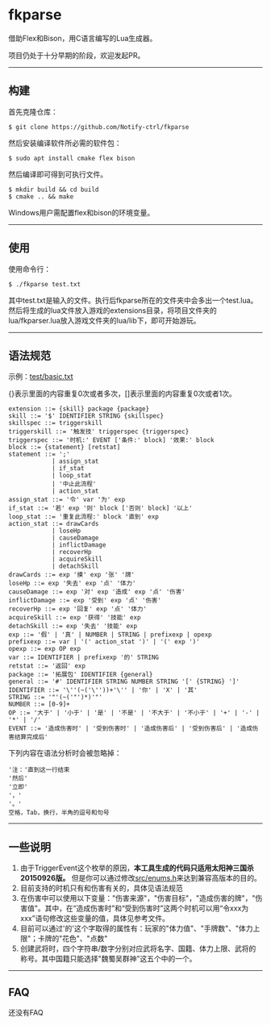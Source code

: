# fkparse

借助Flex和Bison，用C语言编写的Lua生成器。

项目仍处于十分早期的阶段，欢迎发起PR。

___

## 构建

首先克隆仓库：

```shell
$ git clone https://github.com/Notify-ctrl/fkparse
```

然后安装编译软件所必需的软件包：

```shell
$ sudo apt install cmake flex bison
```

然后编译即可得到可执行文件。

```shell
$ mkdir build && cd build
$ cmake .. && make
```

Windows用户需配置flex和bison的环境变量。

___

## 使用

使用命令行：

```shell
$ ./fkparse test.txt
```

其中test.txt是输入的文件。执行后fkparse所在的文件夹中会多出一个test.lua。然后将生成的lua文件放入游戏的extensions目录，将项目文件夹的lua/fkparser.lua放入游戏文件夹的lua/lib下，即可开始游玩。

___

## 语法规范

示例：[test/basic.txt](test/basic.txt)

{}表示里面的内容重复0次或者多次，[]表示里面的内容重复0次或者1次。

```BNF
extension ::= {skill} package {package}
skill ::= '$' IDENTIFIER STRING {skillspec}
skillspec ::= triggerskill
triggerskill ::= '触发技' triggerspec {triggerspec}
triggerspec ::= '时机:' EVENT ['条件:' block] '效果:' block
block ::= {statement} [retstat]
statement ::= ';'
            | assign_stat
            | if_stat
            | loop_stat
            | '中止此流程'
            | action_stat
assign_stat ::= '令' var '为' exp
if_stat ::= '若' exp '则' block ['否则' block] '以上'
loop_stat ::= '重复此流程:' block '直到' exp
action_stat ::= drawCards
            | loseHp
            | causeDamage
            | inflictDamage
            | recoverHp
            | acquireSkill
            | detachSkill
drawCards ::= exp '摸' exp '张' '牌'
loseHp ::= exp '失去' exp '点' '体力'
causeDamage ::= exp '对' exp '造成' exp '点' '伤害'
inflictDamage ::= exp '受到' exp '点' '伤害'
recoverHp ::= exp '回复' exp '点' '体力'
acquireSkill ::= exp '获得' '技能' exp
detachSkill ::= exp '失去' '技能' exp
exp ::= '假' | '真' | NUMBER | STRING | prefixexp | opexp
prefixexp ::= var | '(' action_stat ')' | '(' exp ')'
opexp ::= exp OP exp
var ::= IDENTIFIER | prefixexp '的' STRING
retstat ::= '返回' exp
package ::= '拓展包' IDENTIFIER {general}
general ::= '#' IDENTIFIER STRING NUMBER STRING '[' {STRING} ']'
IDENTIFIER ::= '\''(~('\''))+'\'' | '你' | 'X' | '其'
STRING ::= '"'(~('"')*)'"'
NUMBER ::= [0-9]+
OP ::= '大于' | '小于' | '是' | '不是' | '不大于' | '不小于' | '+' | '-' | '*' | '/'
EVENT ::= '造成伤害时' | '受到伤害时' | '造成伤害后' | '受到伤害后' | '造成伤害结算完成后' 
```

下列内容在语法分析时会被忽略掉：

```
'注：'直到这一行结束
'然后'
'立即'
'，'
'。'
空格，Tab，换行，半角的逗号和句号
```

___

## 一些说明

1. 由于TriggerEvent这个枚举的原因，**本工具生成的代码只适用太阳神三国杀20150926版。** 但是你可以通过修改[src/enums.h](src/enums.h)来达到兼容高版本的目的。
2. 目前支持的时机只有和伤害有关的，具体见语法规范
3. 在伤害中可以使用以下变量："伤害来源"，"伤害目标"，"造成伤害的牌"，"伤害值"。其中，在“造成伤害时”和“受到伤害时”这两个时机可以用“令xxx为xxx”语句修改这些变量的值，具体见参考文件。
4. 目前可以通过'的'这个字取得的属性有：玩家的"体力值"、"手牌数"、"体力上限"；卡牌的"花色"、"点数"
5. 创建武将时，四个字符串/数字分别对应武将名字、国籍、体力上限、武将的称号。其中国籍只能选择"魏蜀吴群神"这五个中的一个。

___

## FAQ

还没有FAQ

